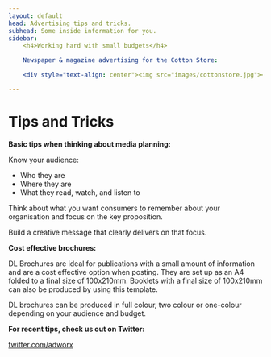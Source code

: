 ```yaml
---
layout: default
head: Advertising tips and tricks.
subhead: Some inside information for you.
sidebar:
    <h4>Working hard with small budgets</h4>

    Newspaper & magazine advertising for the Cotton Store:

    <div style="text-align: center"><img src="images/cottonstore.jpg"></div>

---
```



# Tips and Tricks

**Basic tips when thinking about media planning:**

Know your audience:

* Who they are
* Where they are
* What they read, watch, and listen to

Think about what you want consumers to remember about your organisation and focus on the key proposition.

Build a creative message that clearly delivers on that focus.

**Cost effective brochures:**

DL Brochures are ideal for publications with a small amount of information and are a cost effective option when posting. They are set up as an A4 folded to a final size of 100x210mm. Booklets with a final size of 100x210mm can also be produced by using this template.

DL brochures can be produced in full colour, two colour or one-colour depending on your audience and budget.

**For recent tips, check us out on Twitter:**

[twitter.com/adworx](http://twitter.com/adworx)
